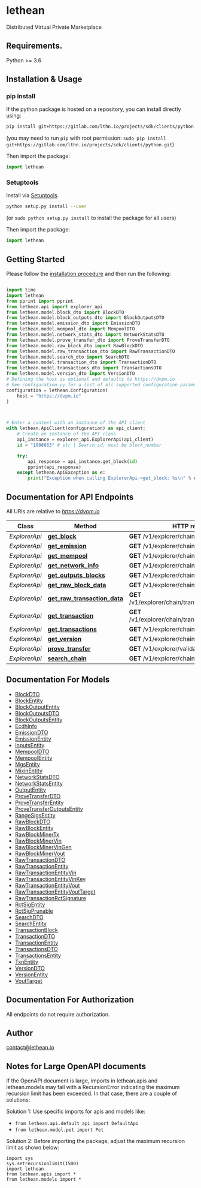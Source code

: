 # lethean
Distributed Virtual Private Marketplace

## Requirements.

Python >= 3.6

## Installation & Usage
### pip install

If the python package is hosted on a repository, you can install directly using:

```sh
pip install git+https://gitlab.com/lthn.io/projects/sdk/clients/python.git
```
(you may need to run `pip` with root permission: `sudo pip install git+https://gitlab.com/lthn.io/projects/sdk/clients/python.git`)

Then import the package:
```python
import lethean
```

### Setuptools

Install via [Setuptools](http://pypi.python.org/pypi/setuptools).

```sh
python setup.py install --user
```
(or `sudo python setup.py install` to install the package for all users)

Then import the package:
```python
import lethean
```

## Getting Started

Please follow the [installation procedure](#installation--usage) and then run the following:

```python

import time
import lethean
from pprint import pprint
from lethean.api import explorer_api
from lethean.model.block_dto import BlockDTO
from lethean.model.block_outputs_dto import BlockOutputsDTO
from lethean.model.emission_dto import EmissionDTO
from lethean.model.mempool_dto import MempoolDTO
from lethean.model.network_stats_dto import NetworkStatsDTO
from lethean.model.prove_transfer_dto import ProveTransferDTO
from lethean.model.raw_block_dto import RawBlockDTO
from lethean.model.raw_transaction_dto import RawTransactionDTO
from lethean.model.search_dto import SearchDTO
from lethean.model.transaction_dto import TransactionDTO
from lethean.model.transactions_dto import TransactionsDTO
from lethean.model.version_dto import VersionDTO
# Defining the host is optional and defaults to https://dvpm.io
# See configuration.py for a list of all supported configuration parameters.
configuration = lethean.Configuration(
    host = "https://dvpm.io"
)



# Enter a context with an instance of the API client
with lethean.ApiClient(configuration) as api_client:
    # Create an instance of the API class
    api_instance = explorer_api.ExplorerApi(api_client)
    id = "1008663" # str | Search id, must be block_number

    try:
        api_response = api_instance.get_block(id)
        pprint(api_response)
    except lethean.ApiException as e:
        print("Exception when calling ExplorerApi->get_block: %s\n" % e)
```

## Documentation for API Endpoints

All URIs are relative to *https://dvpm.io*

Class | Method | HTTP request | Description
------------ | ------------- | ------------- | -------------
*ExplorerApi* | [**get_block**](docs/ExplorerApi.md#get_block) | **GET** /v1/explorer/chain/block/{id} | 
*ExplorerApi* | [**get_emission**](docs/ExplorerApi.md#get_emission) | **GET** /v1/explorer/chain/emission | 
*ExplorerApi* | [**get_mempool**](docs/ExplorerApi.md#get_mempool) | **GET** /v1/explorer/chain/mempool | 
*ExplorerApi* | [**get_network_info**](docs/ExplorerApi.md#get_network_info) | **GET** /v1/explorer/chain/stats | 
*ExplorerApi* | [**get_outputs_blocks**](docs/ExplorerApi.md#get_outputs_blocks) | **GET** /v1/explorer/chain/block/outputs | 
*ExplorerApi* | [**get_raw_block_data**](docs/ExplorerApi.md#get_raw_block_data) | **GET** /v1/explorer/chain/block/raw/{id} | 
*ExplorerApi* | [**get_raw_transaction_data**](docs/ExplorerApi.md#get_raw_transaction_data) | **GET** /v1/explorer/chain/transaction/raw/{tx_hash} | 
*ExplorerApi* | [**get_transaction**](docs/ExplorerApi.md#get_transaction) | **GET** /v1/explorer/chain/transaction/{tx_hash} | 
*ExplorerApi* | [**get_transactions**](docs/ExplorerApi.md#get_transactions) | **GET** /v1/explorer/chain/transactions | 
*ExplorerApi* | [**get_version**](docs/ExplorerApi.md#get_version) | **GET** /v1/explorer/chain/version | 
*ExplorerApi* | [**prove_transfer**](docs/ExplorerApi.md#prove_transfer) | **GET** /v1/explorer/validate/transfer | 
*ExplorerApi* | [**search_chain**](docs/ExplorerApi.md#search_chain) | **GET** /v1/explorer/chain/search/{id} | 


## Documentation For Models

 - [BlockDTO](docs/BlockDTO.md)
 - [BlockEntity](docs/BlockEntity.md)
 - [BlockOutputEntity](docs/BlockOutputEntity.md)
 - [BlockOutputsDTO](docs/BlockOutputsDTO.md)
 - [BlockOutputsEntity](docs/BlockOutputsEntity.md)
 - [EcdhInfo](docs/EcdhInfo.md)
 - [EmissionDTO](docs/EmissionDTO.md)
 - [EmissionEntity](docs/EmissionEntity.md)
 - [InputsEntity](docs/InputsEntity.md)
 - [MempoolDTO](docs/MempoolDTO.md)
 - [MempoolEntity](docs/MempoolEntity.md)
 - [MgsEntity](docs/MgsEntity.md)
 - [MixinEntity](docs/MixinEntity.md)
 - [NetworkStatsDTO](docs/NetworkStatsDTO.md)
 - [NetworkStatsEntity](docs/NetworkStatsEntity.md)
 - [OutputEntity](docs/OutputEntity.md)
 - [ProveTransferDTO](docs/ProveTransferDTO.md)
 - [ProveTransferEntity](docs/ProveTransferEntity.md)
 - [ProveTransferOutputsEntity](docs/ProveTransferOutputsEntity.md)
 - [RangeSigsEntity](docs/RangeSigsEntity.md)
 - [RawBlockDTO](docs/RawBlockDTO.md)
 - [RawBlockEntity](docs/RawBlockEntity.md)
 - [RawBlockMinerTx](docs/RawBlockMinerTx.md)
 - [RawBlockMinerVin](docs/RawBlockMinerVin.md)
 - [RawBlockMinerVinGen](docs/RawBlockMinerVinGen.md)
 - [RawBlockMinerVout](docs/RawBlockMinerVout.md)
 - [RawTransactionDTO](docs/RawTransactionDTO.md)
 - [RawTransactionEntity](docs/RawTransactionEntity.md)
 - [RawTransactionEntityVin](docs/RawTransactionEntityVin.md)
 - [RawTransactionEntityVinKey](docs/RawTransactionEntityVinKey.md)
 - [RawTransactionEntityVout](docs/RawTransactionEntityVout.md)
 - [RawTransactionEntityVoutTarget](docs/RawTransactionEntityVoutTarget.md)
 - [RawTransactionRctSignature](docs/RawTransactionRctSignature.md)
 - [RctSigEntity](docs/RctSigEntity.md)
 - [RctSigPrunable](docs/RctSigPrunable.md)
 - [SearchDTO](docs/SearchDTO.md)
 - [SearchEntity](docs/SearchEntity.md)
 - [TransactionBlock](docs/TransactionBlock.md)
 - [TransactionDTO](docs/TransactionDTO.md)
 - [TransactionEntity](docs/TransactionEntity.md)
 - [TransactionsDTO](docs/TransactionsDTO.md)
 - [TransactionsEntity](docs/TransactionsEntity.md)
 - [TxnEntity](docs/TxnEntity.md)
 - [VersionDTO](docs/VersionDTO.md)
 - [VersionEntity](docs/VersionEntity.md)
 - [VoutTarget](docs/VoutTarget.md)


## Documentation For Authorization

 All endpoints do not require authorization.

## Author

contact@lethean.io


## Notes for Large OpenAPI documents
If the OpenAPI document is large, imports in lethean.apis and lethean.models may fail with a
RecursionError indicating the maximum recursion limit has been exceeded. In that case, there are a couple of solutions:

Solution 1:
Use specific imports for apis and models like:
- `from lethean.api.default_api import DefaultApi`
- `from lethean.model.pet import Pet`

Solution 2:
Before importing the package, adjust the maximum recursion limit as shown below:
```
import sys
sys.setrecursionlimit(1500)
import lethean
from lethean.apis import *
from lethean.models import *
```

